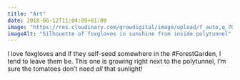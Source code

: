 ```yaml
---
title: "Art"
date: 2018-06-12T11:04:09+01:00
image: "https://res.cloudinary.com/growdigital/image/upload/f_auto,q_70,w_736/v1544219659/foxgloves-28863379968.jpg"
imageAlt: "Silhouette of foxgloves in sunshine from inside polytunnel"
---
```


I love foxgloves and if they self-seed somewhere in the #ForestGarden, I tend to leave them be. This one is growing right next to the polytunnel, I’m sure the tomatoes don’t need _all_ that sunlight!
